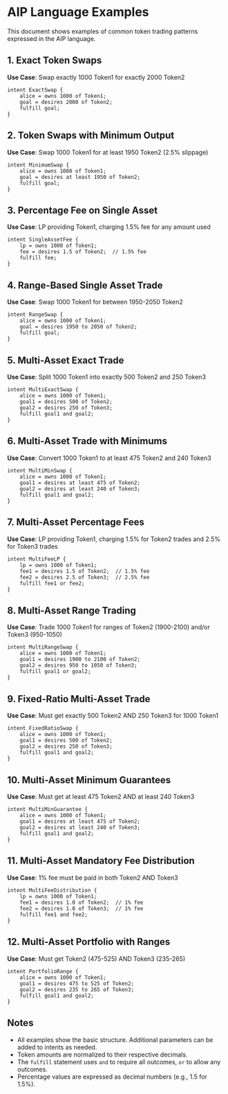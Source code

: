 # AIP Language Examples

This document shows examples of common token trading patterns expressed in the AIP language.

## 1. Exact Token Swaps
**Use Case**: Swap exactly 1000 Token1 for exactly 2000 Token2

```
intent ExactSwap {
    alice = owns 1000 of Token1;
    goal = desires 2000 of Token2;
    fulfill goal;
}
```

## 2. Token Swaps with Minimum Output
**Use Case**: Swap 1000 Token1 for at least 1950 Token2 (2.5% slippage)

```
intent MinimumSwap {
    alice = owns 1000 of Token1;
    goal = desires at least 1950 of Token2;
    fulfill goal;
}
```

## 3. Percentage Fee on Single Asset
**Use Case**: LP providing Token1, charging 1.5% fee for any amount used

```
intent SingleAssetFee {
    lp = owns 1000 of Token1;
    fee = desires 1.5 of Token2;  // 1.5% fee
    fulfill fee;
}
```

## 4. Range-Based Single Asset Trade
**Use Case**: Swap 1000 Token1 for between 1950-2050 Token2

```
intent RangeSwap {
    alice = owns 1000 of Token1;
    goal = desires 1950 to 2050 of Token2;
    fulfill goal;
}
```

## 5. Multi-Asset Exact Trade
**Use Case**: Split 1000 Token1 into exactly 500 Token2 and 250 Token3

```
intent MultiExactSwap {
    alice = owns 1000 of Token1;
    goal1 = desires 500 of Token2;
    goal2 = desires 250 of Token3;
    fulfill goal1 and goal2;
}
```

## 6. Multi-Asset Trade with Minimums
**Use Case**: Convert 1000 Token1 to at least 475 Token2 and 240 Token3

```
intent MultiMinSwap {
    alice = owns 1000 of Token1;
    goal1 = desires at least 475 of Token2;
    goal2 = desires at least 240 of Token3;
    fulfill goal1 and goal2;
}
```

## 7. Multi-Asset Percentage Fees
**Use Case**: LP providing Token1, charging 1.5% for Token2 trades and 2.5% for Token3 trades

```
intent MultiFeeLP {
    lp = owns 1000 of Token1;
    fee1 = desires 1.5 of Token2;  // 1.5% fee
    fee2 = desires 2.5 of Token3;  // 2.5% fee
    fulfill fee1 or fee2;
}
```

## 8. Multi-Asset Range Trading
**Use Case**: Trade 1000 Token1 for ranges of Token2 (1900-2100) and/or Token3 (950-1050)

```
intent MultiRangeSwap {
    alice = owns 1000 of Token1;
    goal1 = desires 1900 to 2100 of Token2;
    goal2 = desires 950 to 1050 of Token3;
    fulfill goal1 or goal2;
}
```

## 9. Fixed-Ratio Multi-Asset Trade
**Use Case**: Must get exactly 500 Token2 AND 250 Token3 for 1000 Token1

```
intent FixedRatioSwap {
    alice = owns 1000 of Token1;
    goal1 = desires 500 of Token2;
    goal2 = desires 250 of Token3;
    fulfill goal1 and goal2;
}
```

## 10. Multi-Asset Minimum Guarantees
**Use Case**: Must get at least 475 Token2 AND at least 240 Token3

```
intent MultiMinGuarantee {
    alice = owns 1000 of Token1;
    goal1 = desires at least 475 of Token2;
    goal2 = desires at least 240 of Token3;
    fulfill goal1 and goal2;
}
```

## 11. Multi-Asset Mandatory Fee Distribution
**Use Case**: 1% fee must be paid in both Token2 AND Token3

```
intent MultiFeeDistribution {
    lp = owns 1000 of Token1;
    fee1 = desires 1.0 of Token2;  // 1% fee
    fee2 = desires 1.0 of Token3;  // 1% fee
    fulfill fee1 and fee2;
}
```

## 12. Multi-Asset Portfolio with Ranges
**Use Case**: Must get Token2 (475-525) AND Token3 (235-265)

```
intent PortfolioRange {
    alice = owns 1000 of Token1;
    goal1 = desires 475 to 525 of Token2;
    goal2 = desires 235 to 265 of Token3;
    fulfill goal1 and goal2;
}
```

## Notes
- All examples show the basic structure. Additional parameters can be added to intents as needed.
- Token amounts are normalized to their respective decimals.
- The `fulfill` statement uses `and` to require all outcomes, `or` to allow any outcomes.
- Percentage values are expressed as decimal numbers (e.g., 1.5 for 1.5%).
